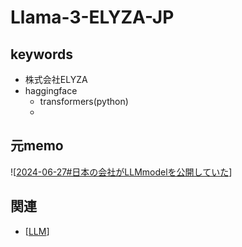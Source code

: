 # Llama-3-ELYZA-JP

## keywords
- 株式会社ELYZA
- haggingface
  - transformers(python)
  - 

## 元memo
![[2024-06-27#日本の会社がLLMmodelを公開していた]]

## 関連
- [[LLM]]

[//begin]: # "Autogenerated link references for markdown compatibility"
[2024-06-27#日本の会社がLLMmodelを公開していた]: ../../DailyNote/2024/06/2024-06-27.md "2024/06/27"
[LLM]: LLM.md "LLM"
[//end]: # "Autogenerated link references"